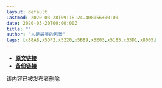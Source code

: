 ```yaml
---
layout: default
Lastmod: 2020-03-28T09:18:24.408056+00:00
date: 2020-03-20T00:00:00Z
title: ""
author: "人是最美的风景"
tags: [x88AB,x5DF2,x5220,x5BB9,x5E03,x5185,x53D1,x8005]
---
```


* [**原文链接**](https://mp.weixin.qq.com/s/8Y2olkjvqzfJXBefECeN4Q)
* [**备份链接**](http://archive.ph/VbmAA)


该内容已被发布者删除

